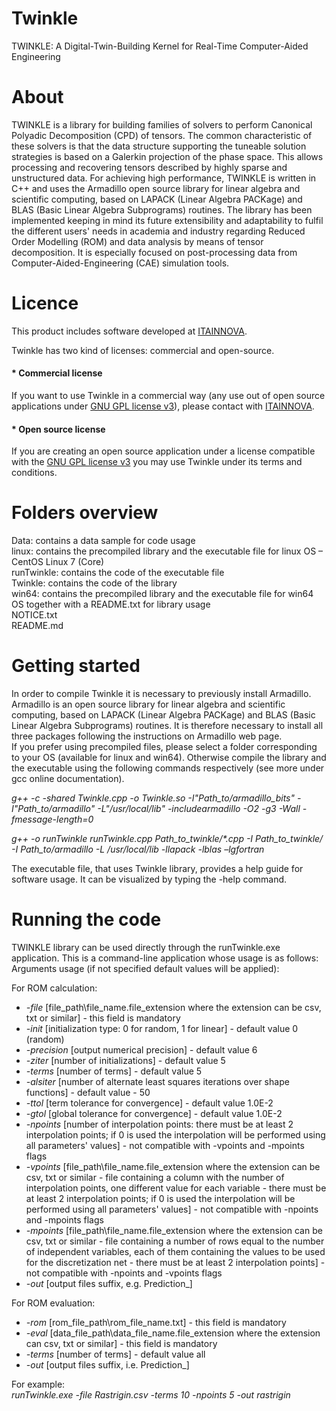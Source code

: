 # Twinkle
TWINKLE: A Digital-Twin-Building Kernel for Real-Time Computer-Aided Engineering

# About
TWINKLE is a library for building families of solvers to perform Canonical Polyadic Decomposition (CPD) of tensors. The common characteristic of these solvers is that the data structure supporting the tuneable solution strategies is based on a Galerkin projection of the phase space. This allows processing and recovering tensors described by highly sparse and unstructured data. For achieving high performance, TWINKLE is written in C++ and uses the Armadillo open source library for linear algebra and scientific computing, based on LAPACK (Linear Algebra PACKage) and BLAS (Basic Linear Algebra Subprograms) routines. The library has been implemented keeping in mind its future extensibility and adaptability to fulfil the different users' needs in academia and industry regarding Reduced Order Modelling (ROM) and data analysis by means of tensor decomposition. It is especially focused on post-processing data from Computer-Aided-Engineering (CAE) simulation tools.

# Licence
This product includes software developed at [ITAINNOVA](http://www.itainnova.es).

Twinkle has two kind of licenses: commercial and open-source.

#### * Commercial license
If you want to use Twinkle in a commercial way (any use out of open source applications under [GNU GPL license v3](https://www.gnu.org/licenses/gpl-3.0.html)), please contact with [ITAINNOVA](http://www.itainnova.es).

#### * Open source license
If you are creating an open source application under a license compatible with the [GNU GPL license v3](https://www.gnu.org/licenses/gpl-3.0.html) you may use Twinkle under its terms and conditions.

# Folders overview
Data: contains a data sample for code usage\
linux: contains the precompiled library and the executable file for linux OS – CentOS Linux 7 (Core)\
runTwinkle: contains the code of the executable file\
Twinkle: contains the code of the library\
win64: contains the precompiled library and the executable file for win64 OS together with a README.txt for library usage\
NOTICE.txt\
README.md

# Getting started
In order to compile Twinkle it is necessary to previously install Armadillo. Armadillo is an open source library for linear algebra and scientific computing, based on LAPACK (Linear Algebra PACKage) and BLAS (Basic Linear Algebra Subprograms) routines. It is therefore necessary to install all three packages following the instructions on Armadillo web page.\
If you prefer using precompiled files, please select a folder corresponding to your OS (available for linux and win64). Otherwise compile the library and the executable using the following commands respectively (see more under gcc online documentation).

_g++ -c -shared Twinkle.cpp -o Twinkle.so -I"Path_to/armadillo_bits" -I"Path_to/armadillo" -L"/usr/local/lib" -includearmadillo -O2 -g3 -Wall -fmessage-length=0_ 

_g++ -o runTwinkle runTwinkle.cpp Path_to_twinkle/*.cpp -I Path_to_twinkle/ -I Path_to/armadillo -L /usr/local/lib -llapack -lblas –lgfortran_ 

The executable file, that uses Twinkle library, provides a help guide for software usage. It can be visualized by typing the -help command.

# Running the code
TWINKLE library can be used directly through the runTwinkle.exe application. This is a command-line application whose usage is as follows:\
Arguments usage (if not specified default values will be applied):

For ROM calculation:
* _-file_ [file_path\file_name.file_extension where the extension can be csv, txt or similar] - this field is mandatory 
* _-init_ [initialization type: 0 for random, 1 for linear] - default value 0 (random)
* _-precision_ [output numerical precision] - default value 6
* _-ziter_ [number of initializations] - default value 5 
* _-terms_ [number of terms] - default value 5 
* _-alsiter_ [number of alternate least squares iterations over shape functions] - default value - 50 
* _-ttol_ [term tolerance for convergence] - default value 1.0E-2 
* _-gtol_ [global tolerance for convergence] - default value 1.0E-2 
* _-npoints_ [number of interpolation points: there must be at least 2 interpolation points; if 0 is used the interpolation will be performed using all parameters' values] - not compatible with -vpoints and -mpoints flags 
* _-vpoints_ [file_path\file_name.file_extension where the extension can be csv, txt or similar - file containing a column with the number of interpolation points, one different value for each variable - there must be at least 2 interpolation points; if 0 is used the interpolation will be performed using all parameters' values] - not compatible with -npoints and -mpoints flags 
* _-mpoints_ [file_path\file_name.file_extension where the extension can be csv, txt or similar - file containing a number of rows equal to the number of independent variables, each of them containing the values to be used for the discretization net - there must be at least 2 interpolation points] - not compatible with -npoints and -vpoints flags 
* _-out_ [output files suffix, e.g. Prediction_<out>] 
  
For ROM evaluation: 
* _-rom_ [rom_file_path\rom_file_name.txt] - this field is mandatory 
* _-eval_ [data_file_path\data_file_name.file_extension where the extension can csv, txt or similar] - this field is mandatory 
* _-terms_ [number of terms] - default value all 
* _-out_ [output files suffix, i.e. Prediction_<out>] 
  
For example:\
_runTwinkle.exe -file Rastrigin.csv -terms 10 -npoints 5 -out rastrigin_

